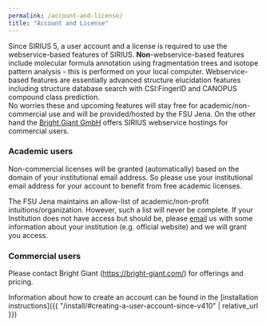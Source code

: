 ```yaml
---
permalink: /account-and-license/
title: "Account and License"
---
```


Since SIRIUS 5, a user account and a license is required to use the webservice-based
features of SIRIUS.
**Non**-webservice-based features include molecular formula annotation using fragmentation trees and isotope pattern analysis -
this is performed on your local computer.
Webservice-based features are essentially advanced structure elucidation features including structure database search with CSI:FingerID
and CANOPUS compound class prediction.  
No worries these and upcoming features will stay free for academic/non-commercial use
and will be provided/hosted by the FSU Jena. On the other hand the [Bright Giant GmbH](https://bright-giant.com/) 
offers SIRIUS webservice hostings for commercial users. 

### Academic users
Non-commercial licenses will be granted (automatically) based on the domain of your 
institutional email address. So please use your institutional email address for your account
to benefit from free academic licenses.

The FSU Jena maintains an allow-list of academic/non-profit intuitions/organization. However, such a 
list will never be complete. If your Institution does not have access but should be, please 
[email](mailto:sirius@uni-jena.de) us with some information about your institution (e.g. official website) 
and we will grant you access. 

### Commercial users
Please contact Bright Giant (https://bright-giant.com/) for offerings and pricing.  


Information about how to create an account can be found in the [installation instructions]({{ "/install/#creating-a-user-account-since-v410" | relative_url }})